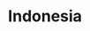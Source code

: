 ---
title: Indonesia
indice: 0.25744067078452804
years:
- title: '2010'
  indice: 0.22780838832071731
- title: '2011'
  indice: 0.2259664609137778
- title: '2012'
  indice: 0.22958786857345376
- title: '2013'
  indice: 0.23301679633422193
- title: '2014'
  indice: 0.23416328783294726
- title: '2015'
  indice: 0.2401007945161676
- title: '2016'
  indice: 0.24383710485930776
- title: '2017'
  indice: 0.24543893118373325
- title: '2018'
  indice: 0.2452394253191788
- title: '2019'
  indice: 0.2502260014200513
- title: '2020'
  indice: 0.25744067078452804
---